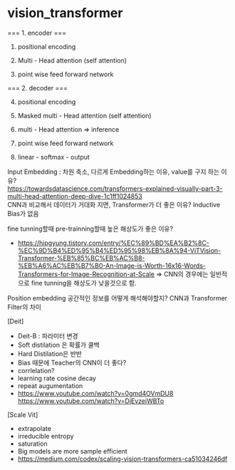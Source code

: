 # vision_transformer

=== 1. encoder === 

1) positional encoding 

2) Multi - Head attention (self attention) 

3) point wise feed forward network 

=== 2. decoder === 

4) positional encoding 

5) Masked multi - Head attention (self attention) 

6) multi - Head attention => inference

7) point wise feed forward network 

8) linear - softmax - output 


Input Embedding : 차원 축소, 다르게 Embedding하는 이유, value를 구지 하는 이유?  
https://towardsdatascience.com/transformers-explained-visually-part-3-multi-head-attention-deep-dive-1c1ff1024853  
CNN과 비교해서 데이터가 거대화 지면, Transformer가 더 좋은 이유?  Inductive Bias가 없음  

fine tunning할때 pre-trainning할때 높은 해상도가 좋은 이유? 
* https://hipgyung.tistory.com/entry/%EC%89%BD%EA%B2%8C-%EC%9D%B4%ED%95%B4%ED%95%98%EB%8A%94-ViTVision-Transformer-%EB%85%BC%EB%AC%B8-%EB%A6%AC%EB%B7%B0-An-Image-is-Worth-16x16-Words-Transformers-for-Image-Recognition-at-Scale 
=> CNN의 경우에는 일반적으로 fine tunning을 해상도가 낮을것으로 함.  

Position embedding 공간적인 정보를 어떻게 해석해야할지? 
CNN과 Transformer Filter의 차이  


[Deit]
- Deit-B : 파라미터 변경
- Soft distilation 은 확률가 쿨백
- Hard Distilation은 반반
- Bias 때문에 Teacher의 CNN이 더 좋다?
- corrlelation?
- learning rate cosine decay
- repeat augumentation
- https://www.youtube.com/watch?v=0gmd4OVmDU8
https://www.youtube.com/watch?v=DjEvzeiWBTo

[Scale Vit]
- extrapolate
- irreducible entropy
- saturation
- Big models are more sample efficient
- https://medium.com/codex/scaling-vision-transformers-ca51034246df

